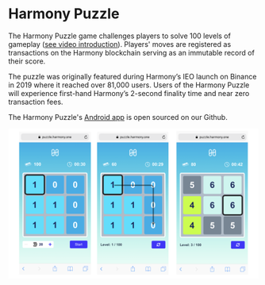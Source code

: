 # Harmony Puzzle

The Harmony Puzzle game challenges players to solve 100 levels of gameplay ([see video introduction](https://www.youtube.com/watch?v=zU\_LhrDcQyM)). Players' moves are registered as transactions on the Harmony blockchain serving as an immutable record of their score.&#x20;

The puzzle was originally featured during Harmony’s IEO launch on Binance in 2019 where it reached over 81,000 users. Users of the Harmony Puzzle will experience first-hand Harmony’s 2-second finality time and near zero transaction fees.

The Harmony Puzzle's [Android app](https://github.com/harmony-one/android-puzzle) is open sourced on our Github. &#x20;

![](../../../.gitbook/assets/puzzle.png)
